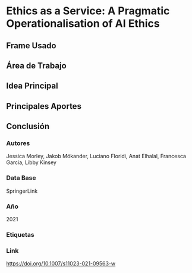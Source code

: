 # Ethics as a Service: A Pragmatic Operationalisation of AI Ethics

## Frame Usado
## Área de Trabajo
## Idea Principal
## Principales Aportes
## Conclusión

### Autores
Jessica Morley, Jakob Mökander, Luciano Floridi, Anat Elhalal, Francesca Garcia, Libby Kinsey
### Data Base
SpringerLink
### Año
2021
### Etiquetas
### Link
https://doi.org/10.1007/s11023-021-09563-w





